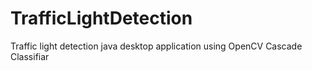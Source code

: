 # TrafficLightDetection
Traffic light detection java desktop application using OpenCV Cascade Classifiar
